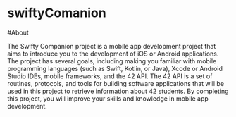 ﻿# swiftyComanion
 
#About

The Swifty Companion project is a mobile app development project that aims to introduce you to the development of iOS or Android applications. The project has several goals, including making you familiar with mobile programming languages (such as Swift, Kotlin, or Java), Xcode or Android Studio IDEs, mobile frameworks, and the 42 API. The 42 API is a set of routines, protocols, and tools for building software applications that will be used in this project to retrieve information about 42 students. By completing this project, you will improve your skills and knowledge in mobile app development.

